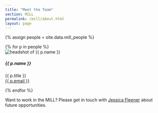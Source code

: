 ```yaml
---
title: "Meet the Team"
section: MILL
permalink: /mill/about.html
layout: page
---
```


{% assign people = site.data.mill_people %}
<div class="row justify-content-center mb-2">{% for p in people %}
<div class="col-9 col-md-4">
    <div class="card mb-3">
        <div class="card-body text-center">
            <img class="img-fluid rounded mb-2" src="{{ p.img | prepend: '/mill/' | prepend: site.lib-media }}" alt="headshot of {{ p.name }}">
            <h5 class="card-title">{{ p.name }}</h5>
            <p class="card-text">{{ p.title }}<br><a href="mailto:{{ p.email }}">{{ p.email }}</a></p>
        </div>
    </div>
</div>
{% endfor %}</div>

Want to work in the MILL? 
Please get in touch with <a href="mailto:jkfleener@uidaho.edu">Jessica Fleener</a> about future opportunities.
